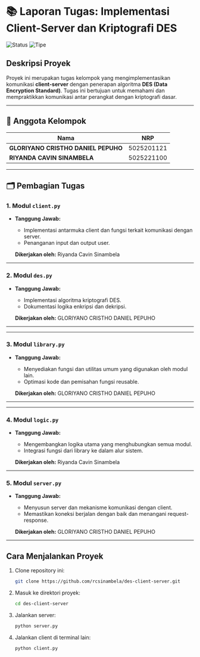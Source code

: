 # 📚 **Laporan Tugas: Implementasi Client-Server dan Kriptografi DES**

![Status](https://img.shields.io/badge/Status-Tugas_Selesai-brightgreen?style=flat-square)
![Tipe](https://img.shields.io/badge/Tipe-Tugas_Keamanan_Informasi-blue?style=flat-square)

## Deskripsi Proyek

Proyek ini merupakan tugas kelompok yang mengimplementasikan komunikasi **client-server** dengan penerapan algoritma **DES (Data Encryption Standard)**. Tugas ini bertujuan untuk memahami dan mempraktikkan komunikasi antar perangkat dengan kriptografi dasar.

---

## 👥 **Anggota Kelompok**

| Nama                                | NRP        |
| ----------------------------------- | ---------- |
| **GLORIYANO CRISTHO DANIEL PEPUHO** | 5025201121 |
| **RIYANDA CAVIN SINAMBELA**         | 5025221100 |

---

## 🗂 **Pembagian Tugas**

### 1. Modul `client.py`

- **Tanggung Jawab:**

  - Implementasi antarmuka client dan fungsi terkait komunikasi dengan server.
  - Penanganan input dan output user.

  **Dikerjakan oleh:** Riyanda Cavin Sinambela

---

### 2. Modul `des.py`

- **Tanggung Jawab:**

  - Implementasi algoritma kriptografi DES.
  - Dokumentasi logika enkripsi dan dekripsi.

  **Dikerjakan oleh:** GLORIYANO CRISTHO DANIEL PEPUHO

---

---

### 3. Modul `library.py`

- **Tanggung Jawab:**

  - Menyediakan fungsi dan utilitas umum yang digunakan oleh modul lain.
  - Optimasi kode dan pemisahan fungsi reusable.

  **Dikerjakan oleh:** GLORIYANO CRISTHO DANIEL PEPUHO

---

---

### 4. Modul `logic.py`

- **Tanggung Jawab:**

  - Mengembangkan logika utama yang menghubungkan semua modul.
  - Integrasi fungsi dari library ke dalam alur sistem.

  **Dikerjakan oleh:** Riyanda Cavin Sinambela

---

### 5. Modul `server.py`

- **Tanggung Jawab:**

  - Menyusun server dan mekanisme komunikasi dengan client.
  - Memastikan koneksi berjalan dengan baik dan menangani request-response.

  **Dikerjakan oleh:** GLORIYANO CRISTHO DANIEL PEPUHO

---

## Cara Menjalankan Proyek

1. Clone repository ini:

   ```bash
   git clone https://github.com/rcsinambela/des-client-server.git
   ```

2. Masuk ke direktori proyek:

   ```bash
   cd des-client-server
   ```

3. Jalankan server:

   ```bash
   python server.py
   ```

4. Jalankan client di terminal lain:

   ```bash
   python client.py
   ```
